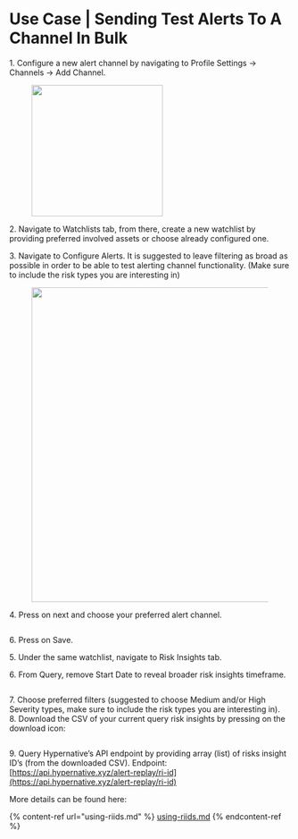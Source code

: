 # Use Case | Sending Test Alerts To A Channel In Bulk

1\. Configure a new alert channel by navigating to Profile Settings -> Channels -> Add Channel.

<figure><img src="../../../../.gitbook/assets/api-image.png" alt="" width="235"><figcaption></figcaption></figure>

2\. Navigate to Watchlists tab, from there, create a new watchlist by providing preferred involved assets or choose already configured one.

3\. Navigate to Configure Alerts. It is suggested to leave filtering as broad as possible in order to be able to test alerting channel functionality. (Make sure to include the risk types you are interesting in)

<figure><img src="../../../../.gitbook/assets/api-image(1).png" alt="" width="563"><figcaption></figcaption></figure>

4\. Press on next and choose your preferred alert channel.

<figure><img src="../../../../.gitbook/assets/api-image(2).png" alt=""><figcaption></figcaption></figure>

6\. Press on Save.

5\. Under the same watchlist, navigate to Risk Insights tab.

6\. From Query, remove Start Date to reveal broader risk insights timeframe.

<figure><img src="../../../../.gitbook/assets/api-image(3).png" alt=""><figcaption></figcaption></figure>

7\. Choose preferred filters (suggested to choose Medium and/or High Severity types, make sure to include the risk types you are interesting in).\
8\. Download the CSV of your current query risk insights by pressing on the download icon:

<figure><img src="../../../../.gitbook/assets/api-image(4).png" alt=""><figcaption></figcaption></figure>

9\. Query Hypernative’s API endpoint by providing array (list) of risks insight ID’s (from the downloaded CSV). Endpoint: [https://api.hypernative.xyz/alert-replay/ri-id](https://api.hypernative.xyz/alert-replay/ri-id)

More details can be found here:

{% content-ref url="using-riids.md" %}
[using-riids.md](using-riids.md)
{% endcontent-ref %}
